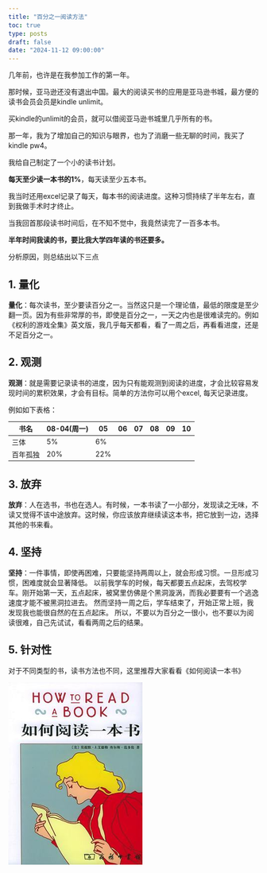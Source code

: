 ```yaml
---
title: "百分之一阅读方法"
toc: true
type: posts
draft: false
date: "2024-11-12 09:00:00"
---
```



几年前，也许是在我参加工作的第一年。

那时候，亚马逊还没有退出中国。最大的阅读买书的应用是亚马逊书城，最方便的读书会员会员是kindle unlimit。

买kindle的unlimit的会员，就可以借阅亚马逊书城里几乎所有的书。

那一年，我为了增加自己的知识与眼界，也为了消磨一些无聊的时间，我买了kindle pw4。 

我给自己制定了一个小的读书计划。

**每天至少读一本书的1%**，每天读至少五本书。

我当时还用excel记录了每天，每本书的阅读进度。这种习惯持续了半年左右，直到我做手术时才终止。

当我回首那段读书时间后，在不知不觉中，我竟然读完了一百多本书。

**半年时间我读的书，要比我大学四年读的书还要多。**

分析原因，则总结出以下三点

## 1. 量化

**量化**：每次读书，至少要读百分之一。当然这只是一个理论值，最低的限度是至少翻一页。因为有些非常厚的书，即使是百分之一，一天之内也是很难读完的。例如《权利的游戏全集》英文版，我几乎每天都看，看了一周之后，再看看进度，还是不足百分之一。

## 2. 观测

**观测**：就是需要记录读书的进度，因为只有能观测到阅读的进度，才会比较容易发现时间的累积效果，才会有目标。简单的方法你可以用个excel, 每天记录进度。

例如如下表格：

| 书名     | 08-04(周一) | 05   | 06   | 07   | 08   | 09   | 10   |
| -------- | ----------- | ---- | ---- | ---- | ---- | ---- | ---- |
| 三体     | 5%          | 6%   |      |      |      |      |      |
| 百年孤独 | 20%         | 22%  |      |      |      |      |      |

## 3. 放弃

**放弃**：人在选书，书也在选人。有时候，一本书读了一小部分，发现读之无味，不读又觉得不该中途放弃。这时候，你应该放弃继续读这本书，把它放到一边，选择其他的书来看。

## 4. 坚持

**坚持**：一件事情，即使再困难，只要能坚持两周以上，就会形成习惯。一旦形成习惯，困难度就会显著降低。 以前我学车的时候，每天都要五点起床，去驾校学车。刚开始第一天，五点起床，被窝里仿佛是个黑洞漩涡，而我必要要有一个逃逸速度才能不被黑洞拉进去。 然而坚持一周之后，学车结束了，开始正常上班，我发现我也能很自然的在五点起床。 所以，不要以为百分之一很小，也不要以为阅读很难，自己先试试，看看两周之后的结果。

## 5. 针对性

对于不同类型的书，读书方法也不同，这里推荐大家看看《如何阅读一本书》

![](atta/2024-11-12-09-57-38.png)